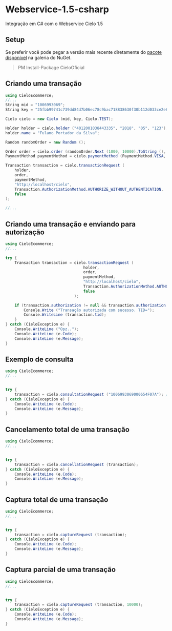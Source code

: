# Webservice-1.5-csharp

Integração em C# com o Webservice Cielo 1.5

## Setup

Se preferir você pode pegar a versão mais recente diretamente do [pacote disponível](https://www.nuget.org/packages/CieloOficial/) na galeria do NuGet.

> PM Install-Package CieloOficial

## Criando uma transação

```csharp
using CieloEcommerce;
//...
String mid = "1006993069";
String key = "25fbb99741c739dd84d7b06ec78c9bac718838630f30b112d033ce2e621b34f3";

Cielo cielo = new Cielo (mid, key, Cielo.TEST);

Holder holder = cielo.holder ("4012001038443335", "2018", "05", "123");
holder.name = "Fulano Portador da Silva";

Random randomOrder = new Random ();

Order order = cielo.order (randomOrder.Next (1000, 10000).ToString (), 10000);
PaymentMethod paymentMethod = cielo.paymentMethod (PaymentMethod.VISA, PaymentMethod.CREDITO_A_VISTA);

Transaction transaction = cielo.transactionRequest (
	holder,
	order,
	paymentMethod,
	"http://localhost/cielo",
	Transaction.AuthorizationMethod.AUTHORIZE_WITHOUT_AUTHENTICATION,
	false
);

//...
```

## Criando uma transação e enviando para autorização

```csharp
using CieloEcommerce;
//...

try {
	Transaction transaction = cielo.transactionRequest (
		                          holder,
		                          order,
		                          paymentMethod,
		                          "http://localhost/cielo",
		                          Transaction.AuthorizationMethod.AUTHORIZE_WITHOUT_AUTHENTICATION,
		                          false
	                          );

	if (transaction.authorization != null && transaction.authorization.lr == "00") {
		Console.Write ("Transação autorizada com sucesso. TID=");
		Console.WriteLine (transaction.tid);
	}
} catch (CieloException e) {
	Console.WriteLine ("Opz..");
	Console.WriteLine (e.Code);
	Console.WriteLine (e.Message);
}
```

## Exemplo de consulta

```csharp
using CieloEcommerce;
//...


try {
	transaction = cielo.consultationRequest ("1006993069000654F07A"); // tid da transação
} catch (CieloException e) {
	Console.WriteLine (e.Code);
	Console.WriteLine (e.Message);
}
```

## Cancelamento total de uma transação

```csharp
using CieloEcommerce;
//...


try {
	transaction = cielo.cancellationRequest (transaction);
} catch (CieloException e) {
	Console.WriteLine (e.Code);
	Console.WriteLine (e.Message);
}
```

## Captura total de uma transação

```csharp
using CieloEcommerce;
//...


try {
	transaction = cielo.captureRequest (transaction);
} catch (CieloException e) {
	Console.WriteLine (e.Code);
	Console.WriteLine (e.Message);
}
```

## Captura parcial de uma transação

```csharp
using CieloEcommerce;
//...


try {
	transaction = cielo.captureRequest (transaction, 10000);
} catch (CieloException e) {
	Console.WriteLine (e.Code);
	Console.WriteLine (e.Message);
}
```